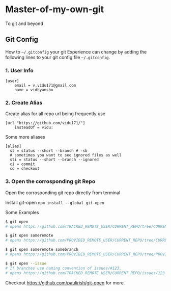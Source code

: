 # Master-of-my-own-git
To git and beyond


## Git Config
How to `~/.gitconfig` 
your git Experience can change by adding the following lines to your git config file `~/.gitconfig`.

### 1. User Info

```
[user]
	email = v.vidu171@gmail.com
	name = vidhyanshu
```

### 2. Create Alias

Create alias for all repo url being frequently use
```
[url "https://github.com/vidu171/"]
    insteadOf = vidu:
```

Some more aliases
```
[alias]
  st = status --short --branch # -sb
  # sometimes you want to see ignored files as well
  sti = status --short --branch --ignored
  ci = commit
  co = checkout  
 ```

### 3. Open the corrosponding git Repo

Open the corrosponding git repo directly from terminal

Install git-open 
`
npm install --global git-open
`

Some Examples

```sh
$ git open
# opens https://github.com/TRACKED_REMOTE_USER/CURRENT_REPO/tree/CURRENT_BRANCH

$ git open someremote
# opens https://github.com/PROVIDED_REMOTE_USER/CURRENT_REPO/tree/CURRENT_BRANCH

$ git open someremote somebranch
# opens https://github.com/PROVIDED_REMOTE_USER/CURRENT_REPO/tree/PROVIDED_BRANCH

$ git open --issue
# If branches use naming convention of issues/#123,
# opens https://github.com/TRACKED_REMOTE_USER/CURRENT_REPO/issues/123
```
Checkout https://github.com/paulirish/git-open for more. 

